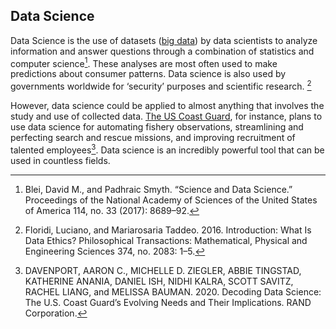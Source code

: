 ## Data Science
Data Science is the use of datasets ([big data](bigdata.md)) by data scientists to analyze information and answer questions through a combination of statistics and computer science[^Blei2017Cite]. These analyses are most often used to make predictions about consumer patterns. Data science is also used by governments worldwide for ‘security’ purposes and scientific research. [^Floridi2016Cite] 

However, data science could be applied to almost anything that involves the study and use of collected data. [The US Coast Guard](http://www.jstor.org/stable/resrep26526), for instance, plans to use data science for automating fishery observations, streamlining and perfecting search and rescue missions, and improving recruitment of talented employees[^Davenport2020Cite]. Data science is an incredibly powerful tool that can be used in countless fields. 

[^Blei2017Cite]: Blei, David M., and Padhraic Smyth. “Science and Data Science.” Proceedings of the National Academy of Sciences of the United States of America 114, no. 33 (2017): 8689–92.
[^Davenport2020Cite]: DAVENPORT, AARON C., MICHELLE D. ZIEGLER, ABBIE TINGSTAD, KATHERINE ANANIA, DANIEL ISH, NIDHI KALRA, SCOTT SAVITZ, RACHEL LIANG, and MELISSA BAUMAN. 2020. Decoding Data Science: The U.S. Coast Guard’s Evolving Needs and Their Implications. RAND Corporation. 
[^Floridi2016Cite]: Floridi, Luciano, and Mariarosaria Taddeo. 2016. Introduction: What Is Data Ethics? Philosophical Transactions: Mathematical, Physical and Engineering Sciences 374, no. 2083: 1–5.
